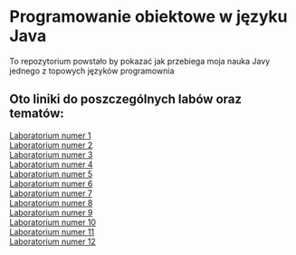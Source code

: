 # Programowanie obiektowe w języku Java
To repozytorium powstało by pokazać jak przebiega moja nauka Javy jednego z topowych języków programownia
## Oto liniki do poszczególnych labów oraz tematów:
<a href="https://github.com/Prawy126/Java/tree/main/Laby/lab1">Laboratorium numer 1</a><br>
<a href="https://github.com/Prawy126/Java/tree/main/Laby/lab2">Laboratorium numer 2</a><br>
<a href="https://github.com/Prawy126/Java/tree/main/Laby/lab3">Laboratorium numer 3</a><br>
<a href="https://github.com/Prawy126/Java/tree/main/Laby/lab4">Laboratorium numer 4</a><br>
<a href="https://github.com/Prawy126/Java/tree/main/Laby/lab5">Laboratorium numer 5</a><br>
<a href="https://github.com/Prawy126/Java/tree/main/Laby/lab6">Laboratorium numer 6</a><br>
<a href="https://github.com/Prawy126/Java/tree/main/Laby/lab7">Laboratorium numer 7</a><br>
<a href="https://github.com/Prawy126/Java/tree/main/Laby/lab8">Laboratorium numer 8</a><br>
<a href="https://github.com/Prawy126/Java/tree/main/Laby/lab9">Laboratorium numer 9</a><br>
<a href="https://github.com/Prawy126/Java/tree/main/Laby/lab10">Laboratorium numer 10</a><br>
<a href="https://github.com/Prawy126/Java/tree/main/Laby/lab11">Laboratorium numer 11</a><br>
<a href="https://github.com/Prawy126/Java/tree/main/Laby/lab12">Laboratorium numer 12</a><br>
